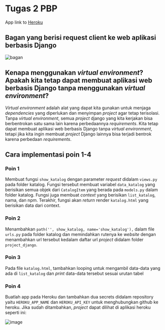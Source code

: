 # Tugas 2 PBP

App link to [Heroku](https://fikri-belum-sembuh.herokuapp.com/katalog/)

## Bagan yang berisi request client ke web aplikasi berbasis Django

![bagan](https://user-images.githubusercontent.com/89496855/190292619-5dd339fd-60af-489b-8d6f-477b565579b7.jpg)


## Kenapa menggunakan _virtual environment_? Apakah kita tetap dapat membuat aplikasi web berbasis Django tanpa menggunakan _virtual environment_?
_Virtual environment_ adalah alat yang dapat kita gunakan untuk menjaga _dependencies_ yang diperlukan dan menyimpan _project_ agar tetap terisolasi. Tanpa _virtual environment_, semua _project_ django yang kita kerjakan bisa berbentrokan satu sama lain karena perbedaannya _requirements_. Kita tetap dapat membuat aplikasi web berbasis Django tanpa _virtual environment_, tetapi jika kita ingin membuat _project_ Django lainnya bisa terjadi bentrok karena perbedaan _requirements_.   

## Cara implementasi poin 1-4
### Poin 1
Membuat fungsi `show_katalog` dengan parameter _request_ didalam `views.py` pada folder katalog. Fungsi tersebut membuat variabel `data_katalog` yang berisikan semua objek dari `CatalogItem` yang berada pada `models.py` dalam folder katalog. Fungsi juga membuat _context_ yang berisikan `list_katalog`, nama, dan npm. Terakhir, fungsi akan _return_ render `katalog.html` yang berisikan data dari context.
### Poin 2
Menambahkan `path('', show_katalog, name='show_katalog'),` dalam file `urls.py` pada folder katalog dan memindahkan rutenya ke _website_ dengan menambahkan url tersebut kedalam daftar url _project_ didalam folder `project_django`.
### Poin 3
Pada file `katalog.html`, tambahkan looping untuk mengambil data-data yang ada di `list_katalog` dan _print_ data-data tersebut sesuai urutan tabel
### Poin 4
Buatlah app pada Heroku dan tambahkan dua secrets didalam repository yaitu `HEROKU_APP_NAME` dan `HEROKU_API_KEY` untuk menghubungkan github ke heroku. Jika sudah ditambahkan, _project_ dapat dilihat di aplikasi heroku seperti ini:

![image](https://user-images.githubusercontent.com/89496855/190291295-07a2e69c-c408-4cde-8fdf-f75702de8d82.png)
